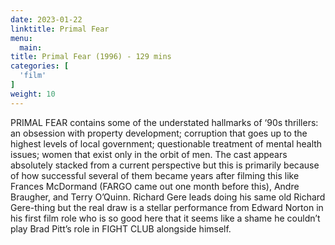 ```yaml
---
date: 2023-01-22
linktitle: Primal Fear
menu:
  main:
title: Primal Fear (1996) - 129 mins
categories: [
  'film'
]
weight: 10
---
```


PRIMAL FEAR contains some of the understated hallmarks of ‘90s thrillers: an obsession with property development; corruption that goes up to the highest levels of local government; questionable treatment of mental health issues; women that exist only in the orbit of men. The cast appears absolutely stacked from a current perspective but this is primarily because of how successful several of them became years after filming this like Frances McDormand (FARGO came out one month before this), Andre Braugher, and Terry O’Quinn. Richard Gere leads doing his same old Richard Gere-thing but the real draw is a stellar performance from Edward Norton in his first film role who is so good here that it seems like a shame he couldn’t play Brad Pitt’s role in FIGHT CLUB alongside himself. 